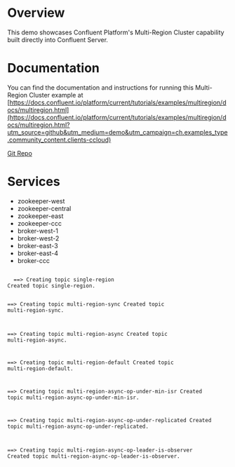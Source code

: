 
# Overview

This demo showcases Confluent Platform's Multi-Region Cluster capability built directly into Confluent Server.

# Documentation

You can find the documentation and instructions for running this Multi-Region Cluster example at [https://docs.confluent.io/platform/current/tutorials/examples/multiregion/docs/multiregion.html](https://docs.confluent.io/platform/current/tutorials/examples/multiregion/docs/multiregion.html?utm_source=github&utm_medium=demo&utm_campaign=ch.examples_type.community_content.clients-ccloud)

[Git Repo](https://github.com/confluentinc/examples/tree/7.5.0-post/multiregion)

# Services
* zookeeper-west
* zookeeper-central
* zookeeper-east
* zookeeper-ccc
* broker-west-1
* broker-west-2
* broker-east-3
* broker-east-4
* broker-ccc

<p><code>
  ==> Creating topic single-region
Created topic single-region.
 
==> Creating topic multi-region-sync
Created topic multi-region-sync.
 
==> Creating topic multi-region-async
Created topic multi-region-async.
 
==> Creating topic multi-region-default
Created topic multi-region-default.
 
==> Creating topic multi-region-async-op-under-min-isr
Created topic multi-region-async-op-under-min-isr.
 
==> Creating topic multi-region-async-op-under-replicated
Created topic multi-region-async-op-under-replicated.
 
==> Creating topic multi-region-async-op-leader-is-observer
Created topic multi-region-async-op-leader-is-observer.
</code></p>
